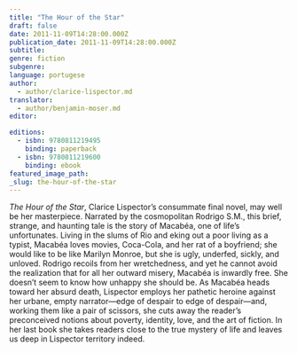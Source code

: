 ```yaml
---
title: "The Hour of the Star"
draft: false
date: 2011-11-09T14:28:00.000Z
publication_date: 2011-11-09T14:28:00.000Z
subtitle:
genre: fiction
subgenre:
language: portugese
author:
  - author/clarice-lispector.md
translator:
  - author/benjamin-moser.md
editor:

editions:
  - isbn: 9780811219495
    binding: paperback
  - isbn: 9780811219600
    binding: ebook
featured_image_path:
_slug: the-hour-of-the-star
---
```


_The Hour of the Star_, Clarice Lispector’s consummate final novel, may well be her masterpiece. Narrated by the cosmopolitan Rodrigo S.M., this brief, strange, and haunting tale is the story of Macabéa, one of life’s unfortunates. Living in the slums of Rio and eking out a poor living as a typist, Macabéa loves movies, Coca-Cola, and her rat of a boyfriend; she would like to be like Marilyn Monroe, but she is ugly, underfed, sickly, and unloved. Rodrigo recoils from her wretchedness, and yet he cannot avoid the realization that for all her outward misery, Macabéa is inwardly free. She doesn’t seem to know how unhappy she should be. As Macabéa heads toward her absurd death, Lispector employs her pathetic heroine against her urbane, empty narrator—edge of despair to edge of despair—and, working them like a pair of scissors, she cuts away the reader’s preconceived notions about poverty, identity, love, and the art of fiction. In her last book she takes readers close to the true mystery of life and leaves us deep in Lispector territory indeed.

